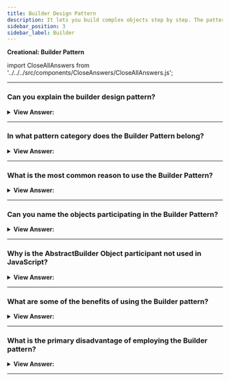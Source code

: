 ```yaml
---
title: Builder Design Pattern
description: It lets you build complex objects step by step. The pattern allows you to produce different object types and representations using the same builder code.
sidebar_position: 3
sidebar_label: Builder
---
```


**Creational: Builder Pattern**

import CloseAllAnswers from '../../../src/components/CloseAnswers/CloseAllAnswers.js';

<CloseAllAnswers />

---

### Can you explain the builder design pattern?

<details className='answer'>
  <summary>
    <strong>View Answer:</strong>
  </summary>
  <div>
    <div>
      <strong>Interview Response:</strong> Builders allow us to construct complex objects by only specifying the type and content of the object, shielding us from the process of creating or representing the object explicitly.<br/><br/>
    </div><br />
  <div><strong className="codeExample">Diagram:</strong><br /><br />

  <div></div>

<img src="/img/javascript-builder-pattern.jpg" /><br /><br />

**The objects participating in this pattern are:**

**Director** -- In example code: _Shop_

- uses the Builder's multi-step interface to build products

**Builder** -- _JavaScript does not use it._

- asserts a multi-step interface for the creation of a complex product

**ConcreteBuilder** -- In example code: _CarBuilder_ and _TruckBuilder_ are two examples of code.

- Implements the Builder interface with multiple steps
- Maintains the product's integrity during the assembly process
- offers the ability to retrieve the newly created product

**Products** -- In example code: _Car, Truck_

- represents the complicated objects that must get assembled

<br />

</div><br />
  <div><strong className="codeExample">Code Example:</strong><br /><br />

  <div></div>

```js
function Shop() {
  this.construct = function (builder) {
    builder.step1();
    builder.step2();
    return builder.get();
  };
}

function CarBuilder() {
  this.car = null;

  this.step1 = function () {
    this.car = new Car();
  };

  this.step2 = function () {
    this.car.addParts();
  };

  this.get = function () {
    return this.car;
  };
}

function TruckBuilder() {
  this.truck = null;

  this.step1 = function () {
    this.truck = new Truck();
  };

  this.step2 = function () {
    this.truck.addParts();
  };

  this.get = function () {
    return this.truck;
  };
}

function Car() {
  this.doors = 0;

  this.addParts = function () {
    this.doors = 4;
  };

  this.say = function () {
    console.log('I am a ' + this.doors + '-door car');
  };
}

function Truck() {
  this.doors = 0;

  this.addParts = function () {
    this.doors = 2;
  };

  this.say = function () {
    console.log('I am a ' + this.doors + '-door truck');
  };
}

function run() {
  let shop = new Shop();
  let carBuilder = new CarBuilder();
  let truckBuilder = new TruckBuilder();
  let car = shop.construct(carBuilder);
  let truck = shop.construct(truckBuilder);

  car.say();
  truck.say();
}

run();

/*

OUTPUT:

I am a 4-door car
I am a 2-door truck

*/
```

  </div>

  <br />

  </div>
</details>

---

### In what pattern category does the Builder Pattern belong?

<details>
  <summary>
    <strong>View Answer:</strong>
  </summary>
  <div>
    <div>
      <strong>Interview Response:</strong> The Builder Pattern belongs to the Creational design pattern category.
    </div>
  </div>
</details>

---

### What is the most common reason to use the Builder Pattern?

<details>
  <summary>
    <strong>View Answer:</strong>
  </summary>
  <div>
    <div>
      <strong>Interview Response:</strong> The Builder design pattern's goal is to decouple the construction of a complex object from its representation, and it is a design pattern from the Gang of Four.
    </div><br/>
    <div>
      <strong>Technical Response:</strong> The most common reason for using Builder is to make client code that creates complex objects that are simpler to comprehend. The client can still direct the Builder's actions without knowing how the actual work gets completed. Because the procedures involved are frequently repetitive and complex, builders frequently encapsulate the construction of Composite objects (another GoF design pattern).<br/><br/>It is usually the last step that returns the newly created object, making it simple for a Builder to participate in fluent interfaces where multiple method calls separated by dot operators get chained next to each other.<br/><br/>
    </div>

  </div>
</details>

---

### Can you name the objects participating in the Builder Pattern?

<details>
  <summary>
    <strong>View Answer:</strong>
  </summary>
  <div>
    <div>
      <strong>Interview Response:</strong> The objects participating in the Builder Pattern include the Director, Builder, ConcreteBuilder, and Products objects.
    </div><br />
    <div>
      <strong>Technical Response:</strong> The objects participating in the Builder Pattern include the Director, Builder, ConcreteBuilder, and Products objects. The director object constructs products by using the Builder’s multi-step interface. The Builder object, not used in JavaScript, declares a multi-step interface for creating a complex product. The ConcreteBuilder implements the multi-component Builder interface, keeps the product in position during the assembly process, and enables you to retrieve the newly created product. The Products object represents the complex objects getting assembled.
    </div><br />

:::note

Though the definition particularly mentions that an interface needs to be defined, we don’t have interfaces in _Vanilla JavaScript_. Therefore, we must implement it in a way that JavaScript translates into an interface.

:::

  </div>
</details>

---

### Why is the AbstractBuilder Object participant not used in JavaScript?

<details>
  <summary>
    <strong>View Answer:</strong>
  </summary>
  <div>
    <div>
      <strong>Interview Response:</strong> The AbstractBuilder does not get used because JavaScript does not support abstract classes. However, the different Builders must implement the same multi-step interface for the Director to be able to step through the assembly process.
      </div><br />

  </div>
</details>

---

### What are some of the benefits of using the Builder pattern?

<details>
  <summary>
    <strong>View Answer:</strong>
  </summary>
  <div>
    <div>
      <strong>Interview Response:</strong> The builder pattern has several advantages, which can be summarized as follows.
      </div><br/>

<div></div>

- You may build items step by step, defer building phases, or perform them recursively.
- When creating different product representations, you can reuse the same construction code.
- Single Responsibility Principle. You may separate sophisticated building of code from the product's business logic.

<br />

  </div>
</details>

---

### What is the primary disadvantage of employing the Builder pattern?

<details>
  <summary>
    <strong>View Answer:</strong>
  </summary>
  <div>
    <div>
      <strong>Interview Response:</strong> The main disadvantage of the builder pattern is the increased code complexity and the number of classes required. This complexity is a well-known drawback of using design patterns — the cost of gaining abstraction in the code.<br />
    </div>
  </div>
</details>

---
